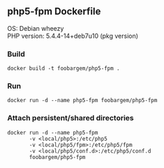 ## php5-fpm Dockerfile

OS: Debian wheezy<br />
PHP version: 5.4.4-14+deb7u10 (pkg version)

### Build

    docker build -t foobargem/php5-fpm .

### Run
    
    docker run -d --name php5-fpm foobargem/php5-fpm

### Attach persistent/shared directories

    docker run -d --name php5-fpm
           -v <local/php5>:/etc/php5
           -v <local/php5/fpm>:/etc/php5/fpm
           -v <local/php5/conf.d>:/etc/php5/conf.d
           foobargem/php5-fpm



